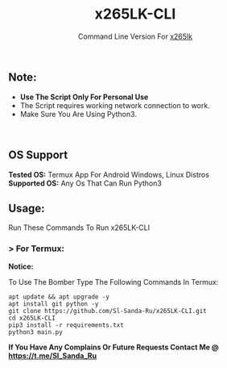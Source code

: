 <h1 align="center">x265LK-CLI</h1>
<p align="center">Command Line Version For <a href="https://www.x265lk.com">x265lk</a></p><br>

## Note:
- **Use The Script Only For Personal Use**
- The Script requires working network connection to work.
- Make Sure You Are Using Python3.
<br>

## OS Support
**Tested OS:**
Termux App For Android
Windows,
Linux Distros
<br>
**Supported OS:**
Any Os That Can Run Python3

## Usage:

Run These Commands To Run x265LK-CLI

### > For Termux:

**Notice:** 

To Use The Bomber Type The Following Commands In Termux:
```
apt update && apt upgrade -y
apt install git python -y
git clone https://github.com/Sl-Sanda-Ru/x265LK-CLI.git
cd x265LK-CLI
pip3 install -r requirements.txt
python3 main.py
```
**If You Have Any Complains Or Future Requests Contact Me @ https://t.me/Sl_Sanda_Ru**
